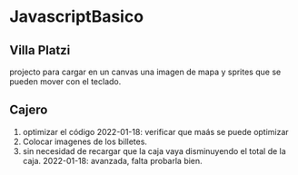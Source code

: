# JavascriptBasico


## Villa Platzi
projecto para cargar en un canvas una imagen de mapa y sprites que se pueden mover con el teclado.



## Cajero

1. optimizar el código
    2022-01-18: verificar que maás se puede optimizar
2. Colocar imagenes de los billetes.
3. sin necesidad de recargar que la caja vaya disminuyendo el total de la caja.
    2022-01-18: avanzada, falta probarla bien.


